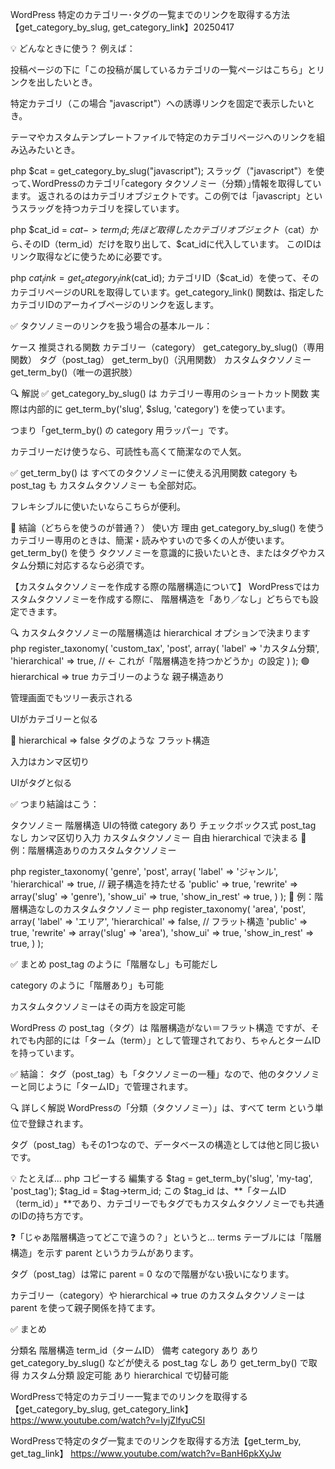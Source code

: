 WordPress 特定のカテゴリー･タグの一覧までのリンクを取得する方法
【get_category_by_slug, get_category_link】20250417

💡 どんなときに使う？
例えば：

投稿ページの下に「この投稿が属しているカテゴリの一覧ページはこちら」とリンクを出したいとき。

特定カテゴリ（この場合 "javascript"）への誘導リンクを固定で表示したいとき。

テーマやカスタムテンプレートファイルで特定のカテゴリページへのリンクを組み込みたいとき。

php
$cat = get_category_by_slug("javascript");
スラッグ（"javascript"）を使って､WordPressのカテゴリ｢category タクソノミー（分類）｣情報を取得しています。
返されるのはカテゴリオブジェクトです。この例では「javascript」というスラッグを持つカテゴリを探しています。

php
$cat_id = $cat->term_id;
先ほど取得したカテゴリオブジェクト（$cat）から､そのID（term_id）だけを取り出して、$cat_idに代入しています。
このIDはリンク取得などに使うために必要です。

php
$cat_link = get_category_link($cat_id);
カテゴリID（$cat_id）を使って、そのカテゴリページのURLを取得しています。get_category_link() 関数は､
指定したカテゴリIDのアーカイブページのリンクを返します。



✅ タクソノミーのリンクを扱う場合の基本ルール：

ケース	                        推奨される関数
カテゴリー（category）	        get_category_by_slug()（専用関数）
タグ（post_tag）	            get_term_by()（汎用関数）
カスタムタクソノミー	         get_term_by()（唯一の選択肢）

🔍 解説
✅ get_category_by_slug() は カテゴリー専用のショートカット関数
実際は内部的に get_term_by('slug', $slug, 'category') を使っています。

つまり「get_term_by() の category 用ラッパー」です。

カテゴリーだけ使うなら、可読性も高くて簡潔なので人気。

✅ get_term_by() は すべてのタクソノミーに使える汎用関数
category も post_tag も カスタムタクソノミー も全部対応。

フレキシブルに使いたいならこちらが便利。

🧩 結論（どちらを使うのが普通？）
使い方	理由
get_category_by_slug() を使う	カテゴリー専用のときは、簡潔・読みやすいので多くの人が使います。
get_term_by() を使う	タクソノミーを意識的に扱いたいとき、またはタグやカスタム分類に対応するなら必須です。


【カスタムタクソノミーを作成する際の階層構造について】
WordPressではカスタムタクソノミーを作成する際に、
階層構造を「あり／なし」どちらでも設定できます。

🔍 カスタムタクソノミーの階層構造は hierarchical オプションで決まります
php
register_taxonomy(
    'custom_tax',
    'post',
    array(
        'label' => 'カスタム分類',
        'hierarchical' => true, // ← これが「階層構造を持つかどうか」の設定
    )
);
🟢 hierarchical => true
カテゴリーのような 親子構造あり

管理画面でもツリー表示される

UIがカテゴリーと似る

🔵 hierarchical => false
タグのような フラット構造

入力はカンマ区切り

UIがタグと似る

✅ つまり結論はこう：

タクソノミー	        階層構造	        UIの特徴
category	            あり	        チェックボックス式
post_tag	            なし	        カンマ区切り入力
カスタムタクソノミー	  自由	          hierarchical で決まる
🧩 例：階層構造ありのカスタムタクソノミー

php
register_taxonomy(
    'genre',
    'post',
    array(
        'label' => 'ジャンル',
        'hierarchical' => true, // 親子構造を持たせる
        'public' => true,
        'rewrite' => array('slug' => 'genre'),
        'show_ui' => true,
        'show_in_rest' => true,
    )
);
🧩 例：階層構造なしのカスタムタクソノミー
php
register_taxonomy(
    'area',
    'post',
    array(
        'label' => 'エリア',
        'hierarchical' => false, // フラット構造
        'public' => true,
        'rewrite' => array('slug' => 'area'),
        'show_ui' => true,
        'show_in_rest' => true,
    )
);

✅ まとめ
post_tag のように「階層なし」も可能だし

category のように「階層あり」も可能

カスタムタクソノミーはその両方を設定可能




WordPress の post_tag（タグ）は 階層構造がない＝フラット構造 ですが、それでも内部的には「ターム（term）」として管理されており、ちゃんとタームIDを持っています。

✅ 結論：
タグ（post_tag）も「タクソノミーの一種」なので、他のタクソノミーと同じように「タームID」で管理されます。

🔍 詳しく解説
WordPressの「分類（タクソノミー）」は、すべて term という単位で登録されます。

タグ（post_tag）もその1つなので、データベースの構造としては他と同じ扱いです。

💡 たとえば…
php
コピーする
編集する
$tag = get_term_by('slug', 'my-tag', 'post_tag');
$tag_id = $tag->term_id;
この $tag_id は、**「タームID（term_id）」**であり、カテゴリーでもタグでもカスタムタクソノミーでも共通のIDの持ち方です。

❓「じゃあ階層構造ってどこで違うの？」というと…
terms テーブルには「階層構造」を示す parent というカラムがあります。

タグ（post_tag）は常に parent = 0 なので階層がない扱いになります。

カテゴリー（category）や hierarchical => true のカスタムタクソノミーは parent を使って親子関係を持てます。

✅ まとめ

分類名	階層構造	term_id（タームID）	備考
category	あり	あり	get_category_by_slug() などが使える
post_tag	なし	あり	get_term_by() で取得
カスタム分類	設定可能	あり	hierarchical で切替可能


WordPressで特定のカテゴリー一覧までのリンクを取得する【get_category_by_slug, get_category_link】
https://www.youtube.com/watch?v=IyjZlfyuC5I

WordPressで特定のタグ一覧までのリンクを取得する方法【get_term_by, get_tag_link】
https://www.youtube.com/watch?v=BanH6pkXyJw